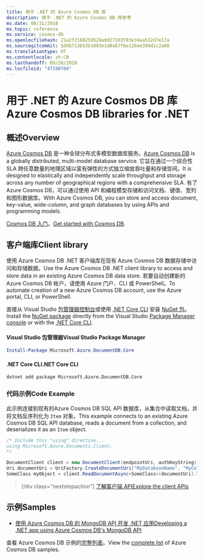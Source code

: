 ```yaml
---
title: 用于 .NET 的 Azure Cosmos DB 库
description: 用于 .NET 的 Azure Cosmos DB 库参考
ms.date: 08/31/2018
ms.topic: reference
ms.service: cosmos-db
ms.openlocfilehash: 21a2f2168259528a0d27103783e34aa532d7e17a
ms.sourcegitcommit: 5d9b713653b3d03e1d0a67f6e126ee399d1c2a60
ms.translationtype: HT
ms.contentlocale: zh-CN
ms.lasthandoff: 09/26/2018
ms.locfileid: "47190784"
---
```

# <a name="azure-cosmos-db-libraries-for-net"></a><span data-ttu-id="11146-103">用于 .NET 的 Azure Cosmos DB 库</span><span class="sxs-lookup"><span data-stu-id="11146-103">Azure Cosmos DB libraries for .NET</span></span>

## <a name="overview"></a><span data-ttu-id="11146-104">概述</span><span class="sxs-lookup"><span data-stu-id="11146-104">Overview</span></span>

<span data-ttu-id="11146-105">[Azure Cosmos DB](https://docs.microsoft.com/azure/cosmos-db/introduction) 是一种全球分布式多模型数据库服务。</span><span class="sxs-lookup"><span data-stu-id="11146-105">[Azure Cosmos DB](https://docs.microsoft.com/azure/cosmos-db/introduction) is a globally distributed, multi-model database service.</span></span> <span data-ttu-id="11146-106">它旨在通过一个综合性 SLA 跨任意数量的地理区域以富有弹性的方式独立缩放吞吐量和存储空间。</span><span class="sxs-lookup"><span data-stu-id="11146-106">It is designed to elastically and independently scale throughput and storage across any number of geographical regions with a comprehensive SLA.</span></span> <span data-ttu-id="11146-107">有了 Azure Cosmos DB，可以通过使用 API 和编程模型存储和访问文档、键值、宽列和图形数据库。</span><span class="sxs-lookup"><span data-stu-id="11146-107">With Azure Cosmos DB, you can store and access document, key-value, wide-column, and graph databases by using APIs and programming models.</span></span> 

<span data-ttu-id="11146-108">[Cosmos DB 入门](https://docs.microsoft.com/azure/cosmos-db/create-sql-api-dotnet)。</span><span class="sxs-lookup"><span data-stu-id="11146-108">[Get started with Cosmos DB](https://docs.microsoft.com/azure/cosmos-db/create-sql-api-dotnet).</span></span>

## <a name="client-library"></a><span data-ttu-id="11146-109">客户端库</span><span class="sxs-lookup"><span data-stu-id="11146-109">Client library</span></span>

<span data-ttu-id="11146-110">使用 Azure Cosmos DB .NET 客户端库在现有 Azure Cosmos DB 数据存储中访问和存储数据。</span><span class="sxs-lookup"><span data-stu-id="11146-110">Use the Azure Cosmos DB .NET client library to access and store data in an existing Azure Cosmos DB data store.</span></span> <span data-ttu-id="11146-111">若要自动创建新的 Azure Cosmos DB 帐户，请使用 Azure 门户、CLI 或 PowerShell。</span><span class="sxs-lookup"><span data-stu-id="11146-111">To automate creation of a new Azure Cosmos DB account, use the Azure portal, CLI, or PowerShell.</span></span>

<span data-ttu-id="11146-112">直接从 Visual Studio [包管理器控制台][PackageManager]或使用 [.NET Core CLI][DotNetCLI] 安装 [NuGet 包](https://www.nuget.org/packages/Microsoft.Azure.DocumentDB.Core)。</span><span class="sxs-lookup"><span data-stu-id="11146-112">Install the [NuGet package](https://www.nuget.org/packages/Microsoft.Azure.DocumentDB.Core) directly from the Visual Studio [Package Manager console][PackageManager] or with the [.NET Core CLI][DotNetCLI].</span></span>

#### <a name="visual-studio-package-manager"></a><span data-ttu-id="11146-113">Visual Studio 包管理器</span><span class="sxs-lookup"><span data-stu-id="11146-113">Visual Studio Package Manager</span></span>

```powershell
Install-Package Microsoft.Azure.DocumentDB.Core
```

#### <a name="net-core-cli"></a><span data-ttu-id="11146-114">.NET Core CLI</span><span class="sxs-lookup"><span data-stu-id="11146-114">.NET Core CLI</span></span>

```bash
dotnet add package Microsoft.Azure.DocumentDB.Core
```

### <a name="code-example"></a><span data-ttu-id="11146-115">代码示例</span><span class="sxs-lookup"><span data-stu-id="11146-115">Code Example</span></span>

<span data-ttu-id="11146-116">此示例连接到现有的Azure Cosmos DB SQL API 数据库，从集合中读取文档，并将文档反序列化为 `Item` 对象。</span><span class="sxs-lookup"><span data-stu-id="11146-116">This example connects to an existing Azure Cosmos DB SQL API database, reads a document from a collection, and deserializes it as an `Item` object.</span></span>   

```csharp
/* Include this "using" directive...
using Microsoft.Azure.Documents.Client;
*/

DocumentClient client = new DocumentClient(endpointUri, authKeyString);
Uri documentUri = UriFactory.CreateDocumentUri("MyDatabaseName", "MyCollectionName", "DocumentId");
SomeClass myObject = client.ReadDocumentAsync<SomeClass>(documentUri).ToString();
```

> [!div class="nextstepaction"]
> [<span data-ttu-id="11146-117">了解客户端 API</span><span class="sxs-lookup"><span data-stu-id="11146-117">Explore the client APIs</span></span>](/dotnet/api/overview/azure/cosmosdb/client)

## <a name="samples"></a><span data-ttu-id="11146-118">示例</span><span class="sxs-lookup"><span data-stu-id="11146-118">Samples</span></span>

* [<span data-ttu-id="11146-119">使用 Azure Cosmos DB 的 MongoDB API 开发 .NET 应用</span><span class="sxs-lookup"><span data-stu-id="11146-119">Developing a .NET app using Azure Cosmos DB's MongoDB API</span></span>](https://azure.microsoft.com/resources/samples/azure-cosmos-db-mongodb-dotnet-getting-started/)

<span data-ttu-id="11146-120">查看 Azure Cosmos DB 示例的[完整列表](https://azure.microsoft.com/resources/samples/?platform=dotnet&term=cosmosdb)。</span><span class="sxs-lookup"><span data-stu-id="11146-120">View the [complete list](https://azure.microsoft.com/resources/samples/?platform=dotnet&term=cosmosdb) of Azure Cosmos DB samples.</span></span>

[PackageManager]: https://docs.microsoft.com/nuget/tools/package-manager-console
[DotNetCLI]: https://docs.microsoft.com/dotnet/core/tools/dotnet-add-package
